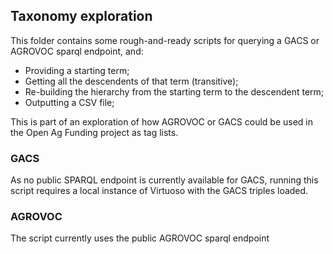## Taxonomy exploration

This folder contains some rough-and-ready scripts for querying a GACS or AGROVOC sparql endpoint, and:

* Providing a starting term;
* Getting all the descendents of that term (transitive);
* Re-building the hierarchy from the starting term to the descendent term;
* Outputting a CSV file;

This is part of an exploration of how AGROVOC or GACS could be used in the Open Ag Funding project as tag lists.

### GACS

As no public SPARQL endpoint is currently available for GACS, running this script requires a local instance of Virtuoso with the GACS triples loaded.

### AGROVOC

The script currently uses the public AGROVOC sparql endpoint


